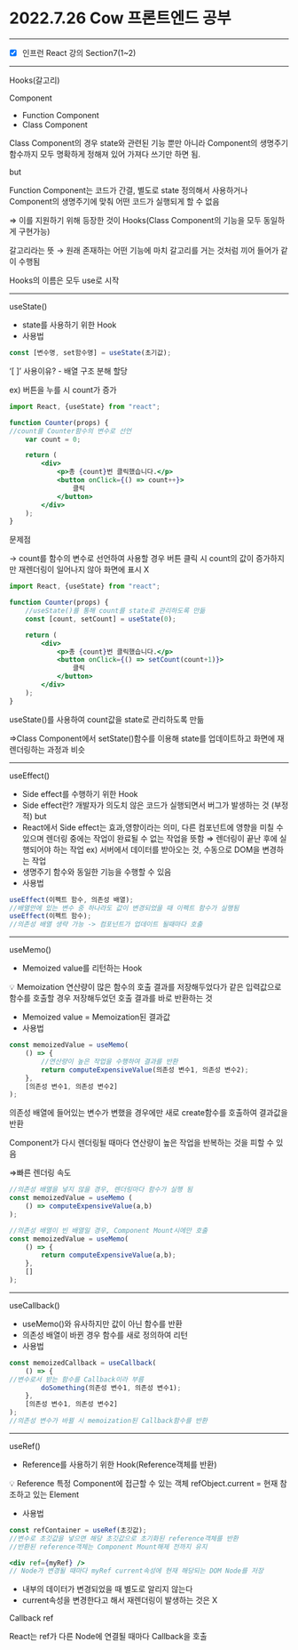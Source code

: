 # 2022.7.26 Cow 프론트엔드 공부

---

- [x]  인프런 React 강의 Section7(1~2)

---

Hooks(갈고리)

Component

- Function Component
- Class Component


Class Component의 경우 state와 관련된 기능 뿐만 아니라 Component의 생명주기 함수까지 모두 명확하게 정해져 있어 가져다 쓰기만 하면 됨.

but

Function Component는 코드가 간결, 별도로 state 정의해서 사용하거나 Component의 생명주기에 맞춰 어떤 코드가 실행되게 할 수 없음

⇒ 이를 지원하기 위해 등장한 것이 Hooks(Class Component의 기능을 모두 동일하게 구현가능)

갈고리라는 뜻 → 원래 존재하는 어떤 기능에 마치 갈고리를 거는 것처럼 끼어 들어가 같이 수행됨

Hooks의 이름은 모두 use로 시작

---

useState()

- state를 사용하기 위한 Hook
- 사용법

```jsx
const [변수명, set함수명] = useState(초기값);
```

‘[ ]’ 사용이유? - 배열 구조 분해 할당

ex) 버튼을 누를 시 count가 증가

```jsx
import React, {useState} from "react";

function Counter(props) {
//count를 Counter함수의 변수로 선언
	var count = 0;

	return (
		<div>
			<p>총 {count}번 클릭했습니다.</p>
			<button onClick={() => count++}>
				클릭
			</button>
		</div>
	);
}
```

문제점

→ count를 함수의 변수로 선언하여 사용할 경우 버튼 클릭 시 count의 값이 증가하지만 재렌더링이 일어나지 않아 화면에 표시 X

```jsx
import React, {useState} from "react";

function Counter(props) {
	//useState()를 통해 count를 state로 관리하도록 만듦
	const [count, setCount] = useState(0);

	return (
		<div>
			<p>총 {count}번 클릭했습니다.</p>
			<button onClick={() => setCount(count+1)}>
				클릭
			</button>
		</div>
	);
}
```

useState()를 사용하여 count값을 state로 관리하도록 만듦

⇒Class Component에서 setState()함수를 이용해 state를 업데이트하고 화면에 재렌더링하는 과정과 비슷

---

useEffect()

- Side effect를 수행하기 위한 Hook
- Side effect란? 개발자가 의도치 않은 코드가 실행되면서 버그가 발생하는 것 (부정적)
but
- React에서 Side effect는 효과,영향이라는 의미, 다른 컴포넌트에 영향을 미칠 수 있으며 렌더링 중에는 작업이 완료될 수 없는 작업을 뜻함 ⇒ 렌더링이 끝난 후에 실행되어야 하는 작업
ex) 서버에서 데이터를 받아오는 것, 수동으로 DOM을 변경하는 작업
- 생명주기 함수와 동일한 기능을 수행할 수 있음
- 사용법

```jsx
useEffect(이펙트 함수, 의존성 배열);
//배열안에 있는 변수 중 하나라도 값이 변경되었을 때 이펙트 함수가 실행됨
useEffect(이펙트 함수);
//의존성 배열 생략 가능 -> 컴포넌트가 업데이트 될때마다 호출
```

---

useMemo()

- Memoized value를 리턴하는 Hook

<aside>
💡 Memoization
연산량이 많은 함수의 호출 결과를 저장해두었다가 같은 입력값으로 함수를 호출할 경우 저장해두었던 호출 결과를 바로 반환하는 것

</aside>

- Memoized value = Memoization된 결과값
- 사용법

```jsx
const memoizedValue = useMemo(
	() => {
		//연산량이 높은 작업을 수행하여 결과를 반환
		return computeExpensiveValue(의존성 변수1, 의존성 변수2);
	},
	[의존성 변수1, 의존성 변수2]
);
```

의존성 배열에 들어있는 변수가 변했을 경우에만 새로 create함수를 호출하여 결과값을 반환

Component가 다시 렌더링될 때마다 연산량이 높은 작업을 반복하는 것을 피할 수 있음

⇒빠른 렌더링 속도

```jsx
//의존성 배열을 넣지 않을 경우, 렌더링마다 함수가 실행 됨
const memoizedValue = useMemo (
	() => computeExpensiveValue(a,b)
);
```

```jsx
//의존성 배열이 빈 배열일 경우, Component Mount시에만 호출
const memoizedValue = useMemo(
	() => {
		return computeExpensiveValue(a,b);
	},
	[]
);
```

---

useCallback()

- useMemo()와 유사하지만 값이 아닌 함수를 반환
- 의존성 배열이 바뀐 경우 함수를 새로 정의하여 리턴
- 사용법

```jsx
const memoizedCallback = useCallback(
	() => {
//변수로서 받는 함수를 Callback이라 부름
		doSomething(의존성 변수1, 의존성 변수1);
	},
	[의존성 변수1, 의존성 변수2]
);
//의존성 변수가 바뀔 시 memoization된 Callback함수를 반환
```

---

useRef()

- Reference를 사용하기 위한 Hook(Reference객체를 반환)

<aside>
💡 Reference
특정 Component에 접근할 수 있는 객체
refObject.current = 현재 참조하고 있는 Element

</aside>

- 사용법

```jsx
const refContainer = useRef(초깃값);
//변수로 초깃값을 넣으면 해당 초깃값으로 초기화된 reference객체를 반환
//반환된 reference객체는 Component Mount해제 전까지 유지
```

```jsx
<div ref={myRef} />
// Node가 변경될 때마다 myRef current속성에 현재 해당되는 DOM Node를 저장
```

- 내부의 데이터가 변경되었을 때 별도로 알리지 않는다
- current속성을 변경한다고 해서 재렌더링이 발생하는 것은 X

Callback ref

React는 ref가 다른 Node에 연결될 때마다 Callback을 호출